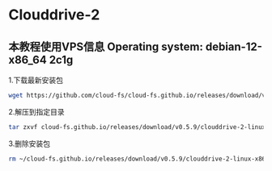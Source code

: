 # Clouddrive-2
## 本教程使用VPS信息 Operating system: debian-12-x86_64 2c1g
1.下载最新安装包
```bash
wget https://github.com/cloud-fs/cloud-fs.github.io/releases/download/v0.5.9/clouddrive-2-linux-x86_64-0.5.9.tgz
```

2.解压到指定目录
```bash
tar zxvf cloud-fs.github.io/releases/download/v0.5.9/clouddrive-2-linux-x86_64-0.5.9.tgz -d /usr/bin
```

3.删除安装包
```bash
rm ~/cloud-fs.github.io/releases/download/v0.5.9/clouddrive-2-linux-x86_64-0.5.9.tgz
```
